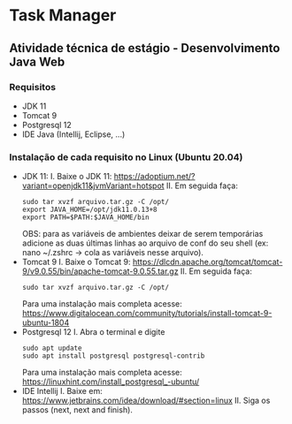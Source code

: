# Task Manager
## Atividade técnica de estágio - Desenvolvimento Java Web
### Requisitos
 - JDK 11
 - Tomcat 9
 - Postgresql 12
 - IDE Java (Intellij, Eclipse, ...)
### Instalação de cada requisito no Linux (Ubuntu 20.04)
- JDK 11:
  I. Baixe o JDK 11: https://adoptium.net/?variant=openjdk11&jvmVariant=hotspot
  II. Em seguida faça:
  ```shell
  sudo tar xvzf arquivo.tar.gz -C /opt/
  export JAVA_HOME=/opt/jdk11.0.13+8
  export PATH=$PATH:$JAVA_HOME/bin
  ```
  OBS: para as variáveis de ambientes deixar de serem temporárias adicione as duas últimas linhas ao arquivo de conf do seu shell (ex: nano ~/.zshrc -> cola as variáveis nesse arquivo).
- Tomcat 9
  I. Baixe o Tomcat 9: https://dlcdn.apache.org/tomcat/tomcat-9/v9.0.55/bin/apache-tomcat-9.0.55.tar.gz
  II. Em seguida faça:
  ```shell
  sudo tar xvzf arquivo.tar.gz -C /opt/
  ```
  Para uma instalação mais completa acesse: https://www.digitalocean.com/community/tutorials/install-tomcat-9-ubuntu-1804
- Postgresql 12
  I. Abra o terminal e digite
  ```shell
  sudo apt update
  sudo apt install postgresql postgresql-contrib
  ```
  Para uma instalação mais completa acesse: https://linuxhint.com/install_postgresql_-ubuntu/
- IDE Intellij
  I. Baixe em: https://www.jetbrains.com/idea/download/#section=linux
  II. Siga os passos (next, next and finish).
